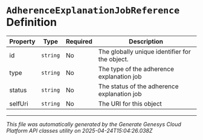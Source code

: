 # `AdherenceExplanationJobReference` Definition

| Property | Type | Required | Description |
|----------|------|----------|-------------|
| id | `string` | No | The globally unique identifier for the object. |
| type | `string` | No | The type of the adherence explanation job |
| status | `string` | No | The status of the adherence explanation job |
| selfUri | `string` | No | The URI for this object |

---

*This file was automatically generated by the Generate Genesys Cloud Platform API classes utility on 2025-04-24T15:04:26.038Z*